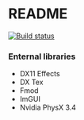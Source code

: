 # README #

[![Build status](https://ci.appveyor.com/api/projects/status/77bjd3rev61gsaco?svg=true)](https://ci.appveyor.com/project/simco50/fluxengine)

### Enternal libraries ###

* DX11 Effects
* DX Tex
* Fmod
* ImGUI
* Nvidia PhysX 3.4